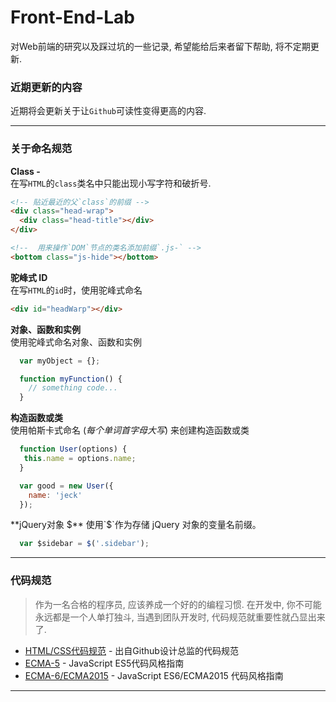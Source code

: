 # Front-End-Lab

对Web前端的研究以及踩过坑的一些记录, 希望能给后来者留下帮助, 将不定期更新.

### 近期更新的内容
  近期将会更新关于让`Github`可读性变得更高的内容.

----

### 关于命名规范

**Class -**  
在写`HTML`的`class`类名中只能出现小写字符和破折号.
``` html
<!-- 贴近最近的父`class`的前缀 -->
<div class="head-wrap">
  <div class="head-title"></div>
</div>

<!--  用来操作`DOM`节点的类名添加前缀`.js-` -->
<bottom class="js-hide"></bottom>
```

**驼峰式 ID**  
在写`HTML`的`id`时，使用驼峰式命名
``` html
<div id="headWarp"></div>
```

**对象、函数和实例**  
使用驼峰式命名对象、函数和实例
``` JavaScript
  var myObject = {};

  function myFunction() {
    // something code...
  }
```

**构造函数或类**  
使用帕斯卡式命名 (*每个单词首字母大写*) 来创建构造函数或类
``` JavaScript
  function User(options) {
   this.name = options.name;
  }

  var good = new User({
    name: 'jeck'
  });
```

**jQuery对象 $**   
使用`$`作为存储 jQuery 对象的变量名前缀。
``` JavaScript
  var $sidebar = $('.sidebar');
```

----

### 代码规范
> 作为一名合格的程序员, 应该养成一个好的的编程习惯. 在开发中, 你不可能永远都是一个人单打独斗, 当遇到团队开发时, 代码规范就重要性就凸显出来了.

- [HTML/CSS代码规范](http://codeguide.bootcss.com) - 出自Github设计总监的代码规范  
- [ECMA-5](https://github.com/anran758/Front-End-Lab/Code-Guide/ECMA-5) - JavaScript ES5代码风格指南  
- [ECMA-6/ECMA2015](https://github.com/anran758/Front-End-Lab/Code-Guide/ECMA-6) - JavaScript ES6/ECMA2015 代码风格指南

----
